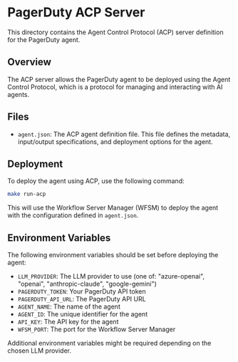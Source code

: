 # PagerDuty ACP Server

This directory contains the Agent Control Protocol (ACP) server definition for the PagerDuty agent.

## Overview

The ACP server allows the PagerDuty agent to be deployed using the Agent Control Protocol, which is a protocol for managing and interacting with AI agents.

## Files

- `agent.json`: The ACP agent definition file. This file defines the metadata, input/output specifications, and deployment options for the agent.

## Deployment

To deploy the agent using ACP, use the following command:

```bash
make run-acp
```

This will use the Workflow Server Manager (WFSM) to deploy the agent with the configuration defined in `agent.json`.

## Environment Variables

The following environment variables should be set before deploying the agent:

- `LLM_PROVIDER`: The LLM provider to use (one of: "azure-openai", "openai", "anthropic-claude", "google-gemini")
- `PAGERDUTY_TOKEN`: Your PagerDuty API token
- `PAGERDUTY_API_URL`: The PagerDuty API URL
- `AGENT_NAME`: The name of the agent
- `AGENT_ID`: The unique identifier for the agent
- `API_KEY`: The API key for the agent
- `WFSM_PORT`: The port for the Workflow Server Manager

Additional environment variables might be required depending on the chosen LLM provider. 